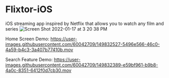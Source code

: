 # Flixtor-iOS
iOS streaming app inspired by Netflix that allows you to watch any film and series
![Screen Shot 2022-01-17 at 3 20 38 PM](https://user-images.githubusercontent.com/60042709/149832889-ba0b78ef-0b5a-4111-84fe-191bac4354e2.png)


Home Screen Demo:
https://user-images.githubusercontent.com/60042709/149832527-5496e566-46c0-4a59-b4c3-3a407b77410b.mov

Search Feature Demo:
https://user-images.githubusercontent.com/60042709/149832389-e59bf961-b9b8-4a0c-8351-6412f0d7cb30.mov

